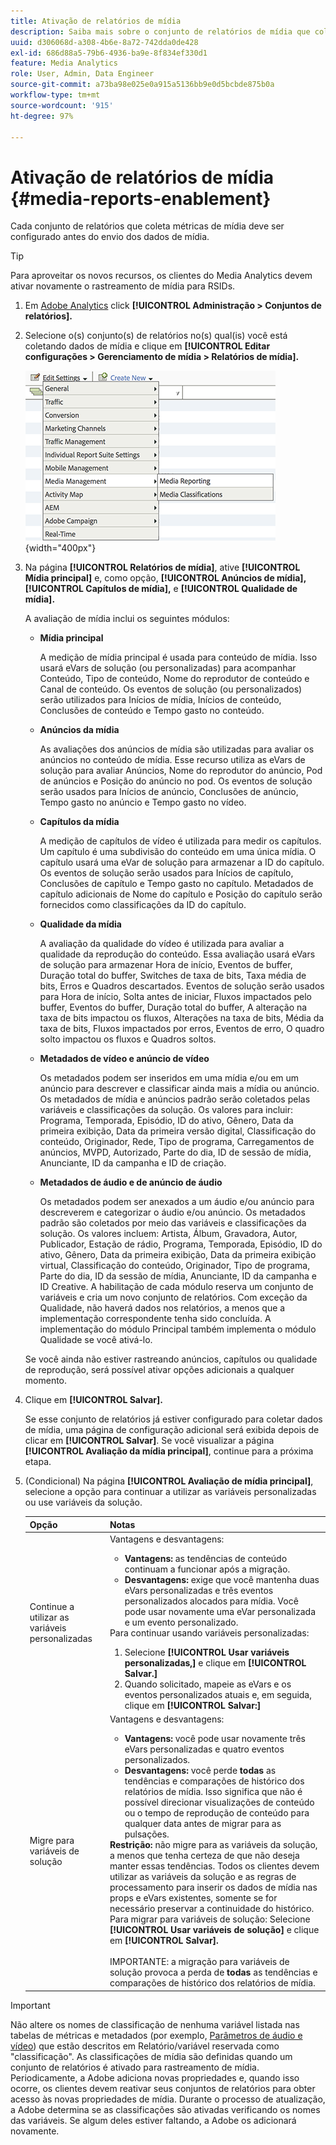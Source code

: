 ```yaml
---
title: Ativação de relatórios de mídia
description: Saiba mais sobre o conjunto de relatórios de mídia que coleta métricas de mídia.  Siga estas etapas para configurar relatórios de mídia antes do envio dos dados de mídia.
uuid: d306068d-a308-4b6e-8a72-742dda0de428
exl-id: 686d88a5-79b6-4936-ba9e-8f834ef330d1
feature: Media Analytics
role: User, Admin, Data Engineer
source-git-commit: a73ba98e025e0a915a5136bb9e0d5bcbde875b0a
workflow-type: tm+mt
source-wordcount: '915'
ht-degree: 97%

---
```


# Ativação de relatórios de mídia {#media-reports-enablement}

Cada conjunto de relatórios que coleta métricas de mídia deve ser configurado antes do envio dos dados de mídia.

>[!TIP]
>
>Para aproveitar os novos recursos, os clientes do Media Analytics devem ativar novamente o rastreamento de mídia para RSIDs.

1. Em [Adobe Analytics](https://experience.adobe.com) click **[!UICONTROL Administração > Conjuntos de relatórios].**
1. Selecione o(s) conjunto(s) de relatórios no(s) qual(is) você está coletando dados de mídia e clique em **[!UICONTROL Editar configurações > Gerenciamento de mídia > Relatórios de mídia].**

   ![](assets/media-reporting.png){width="400px"}

1. Na página **[!UICONTROL Relatórios de mídia]**, ative **[!UICONTROL Mídia principal]** e, como opção, **[!UICONTROL Anúncios de mídia],** **[!UICONTROL Capítulos de mídia],** e **[!UICONTROL Qualidade de mídia].**

   A avaliação de mídia inclui os seguintes módulos:

   * **Mídia principal**

      A medição de mídia principal é usada para conteúdo de mídia. Isso usará eVars de solução (ou personalizadas) para acompanhar Conteúdo, Tipo de conteúdo, Nome do reprodutor de conteúdo e Canal de conteúdo. Os eventos de solução (ou personalizados) serão utilizados para Inícios de mídia, Inícios de conteúdo, Conclusões de conteúdo e Tempo gasto no conteúdo.

   * **Anúncios da mídia**

      As avaliações dos anúncios de mídia são utilizadas para avaliar os anúncios no conteúdo de mídia. Esse recurso utiliza as eVars de solução para avaliar Anúncios, Nome do reprodutor do anúncio, Pod de anúncios e Posição do anúncio no pod. Os eventos de solução serão usados para Inícios de anúncio, Conclusões de anúncio, Tempo gasto no anúncio e Tempo gasto no vídeo.

   * **Capítulos da mídia**

      A medição de capítulos de vídeo é utilizada para medir os capítulos. Um capítulo é uma subdivisão do conteúdo em uma única mídia. O capítulo usará uma eVar de solução para armazenar a ID do capítulo. Os eventos de solução serão usados para Inícios de capítulo, Conclusões de capítulo e Tempo gasto no capítulo. Metadados de capítulo adicionais de Nome do capítulo e Posição do capítulo serão fornecidos como classificações da ID do capítulo.

   * **Qualidade da mídia**

      A avaliação da qualidade do vídeo é utilizada para avaliar a qualidade da reprodução do conteúdo. Essa avaliação usará eVars de solução para armazenar Hora de início, Eventos de buffer, Duração total do buffer, Switches de taxa de bits, Taxa média de bits, Erros e Quadros descartados. Eventos de solução serão usados para Hora de início, Solta antes de iniciar, Fluxos impactados pelo buffer, Eventos do buffer, Duração total do buffer, A alteração na taxa de bits impactou os fluxos, Alterações na taxa de bits, Média da taxa de bits, Fluxos impactados por erros, Eventos de erro, O quadro solto impactou os fluxos e Quadros soltos.

   * **Metadados de vídeo e anúncio de vídeo**

      Os metadados podem ser inseridos em uma mídia e/ou em um anúncio para descrever e classificar ainda mais a mídia ou anúncio. Os metadados de mídia e anúncios padrão serão coletados pelas variáveis e classificações da solução. Os valores para incluir: Programa, Temporada, Episódio, ID do ativo, Gênero, Data da primeira exibição, Data da primeira versão digital, Classificação do conteúdo, Originador, Rede, Tipo de programa, Carregamentos de anúncios, MVPD, Autorizado, Parte do dia, ID de sessão de mídia, Anunciante, ID da campanha e ID de criação.

   * **Metadados de áudio e de anúncio de áudio**

      Os metadados podem ser anexados a um áudio e/ou anúncio para descreverem e categorizar o áudio e/ou anúncio. Os metadados padrão são coletados por meio das variáveis e classificações da solução. Os valores incluem: Artista, Álbum, Gravadora, Autor, Publicador, Estação de rádio, Programa, Temporada, Episódio, ID do ativo, Gênero, Data da primeira exibição, Data da primeira exibição virtual, Classificação do conteúdo, Originador, Tipo de programa, Parte do dia, ID da sessão de mídia, Anunciante, ID da campanha e ID Creative.
   A habilitação de cada módulo reserva um conjunto de variáveis e cria um novo conjunto de relatórios. Com exceção da Qualidade, não haverá dados nos relatórios, a menos que a implementação correspondente tenha sido concluída. A implementação do módulo Principal também implementa o módulo Qualidade se você ativá-lo.

   Se você ainda não estiver rastreando anúncios, capítulos ou qualidade de reprodução, será possível ativar opções adicionais a qualquer momento.

1. Clique em **[!UICONTROL Salvar].**

   Se esse conjunto de relatórios já estiver configurado para coletar dados de mídia, uma página de configuração adicional será exibida depois de clicar em **[!UICONTROL Salvar]**. Se você visualizar a página **[!UICONTROL Avaliação da mídia principal]**, continue para a próxima etapa.

1. (Condicional) Na página **[!UICONTROL Avaliação de mídia principal]**, selecione a opção para continuar a utilizar as variáveis personalizadas ou use variáveis da solução.

   | Opção | Notas |
   | --- | --- |
   | Continue a utilizar as variáveis personalizadas | Vantagens e desvantagens:<ul> <li> **Vantagens:** as tendências de conteúdo continuam a funcionar após a migração. </li> <li> **Desvantagens:** exige que você mantenha duas eVars personalizadas e três eventos personalizados alocados para mídia. Você pode usar novamente uma eVar personalizada e um evento personalizado. </li> </ul> Para continuar usando variáveis personalizadas: <ol> <li>Selecione **[!UICONTROL Usar variáveis personalizadas,]** e clique em **[!UICONTROL Salvar.]** </li> <li>Quando solicitado, mapeie as eVars e os eventos personalizados atuais e, em seguida, clique em **[!UICONTROL Salvar:]** </li> </ol> |
   | Migre para variáveis de solução | Vantagens e desvantagens:<ul> <li> **Vantagens:** você pode usar novamente três eVars personalizadas e quatro eventos personalizados. </li> <li> **Desvantagens:** você perde **todas** as tendências e comparações de histórico dos relatórios de mídia. Isso significa que não é possível direcionar visualizações de conteúdo ou o tempo de reprodução de conteúdo para qualquer data antes de migrar para as pulsações. </li> </ul> **Restrição:** não migre para as variáveis da solução, a menos que tenha certeza de que não deseja manter essas tendências. Todos os clientes devem utilizar as variáveis da solução e as regras de processamento para inserir os dados de mídia nas props e eVars existentes, somente se for necessário preservar a continuidade do histórico. Para migrar para variáveis de solução: Selecione **[!UICONTROL Usar variáveis de solução]** e clique em **[!UICONTROL Salvar].** <br><br> IMPORTANTE: a migração para variáveis de solução provoca a perda de **todas** as tendências e comparações de histórico dos relatórios de mídia. |

>[!IMPORTANT]
>
>Não altere os nomes de classificação de nenhuma variável listada nas tabelas de métricas e metadados (por exemplo, [Parâmetros de áudio e vídeo](/help/metrics-and-metadata/audio-video-parameters.md)) que estão descritos em Relatório/variável reservada como &quot;classificação&quot;. As classificações de mídia são definidas quando um conjunto de relatórios é ativado para rastreamento de mídia. Periodicamente, a Adobe adiciona novas propriedades e, quando isso ocorre, os clientes devem reativar seus conjuntos de relatórios para obter acesso às novas propriedades de mídia. Durante o processo de atualização, a Adobe determina se as classificações são ativadas verificando os nomes das variáveis. Se algum deles estiver faltando, a Adobe os adicionará novamente.
